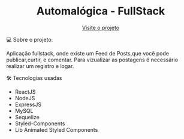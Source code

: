 <h1 align="center">
  <br> Automalógica - FullStack </h1>

<p align="center">
  <a href="/">Visite o projeto</a>
</p>

 💻 Sobre o projeto:

Aplicação fullstack, onde existe um Feed de Posts,que você pode publicar,curtir, e comentar. Para vizualizar as postagens é necessário realizar um registro e logar.

🛠 Tecnologias usadas

- ReactJS
- NodeJS
- ExpressJS
- MySQL
- Sequelize
- Styled-Components
- Lib Animated Styled Components
